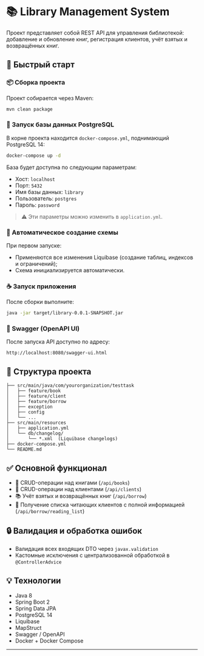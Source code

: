 # 📚 Library Management System

Проект представляет собой REST API для управления библиотекой: добавление и обновление книг, регистрация клиентов, учёт взятых и возвращённых книг.

## 🚀 Быстрый старт

### 📦 Сборка проекта

Проект собирается через Maven:

```bash
mvn clean package
```

### 🐳 Запуск базы данных PostgreSQL

В корне проекта находится `docker-compose.yml`, поднимающий PostgreSQL 14:

```bash
docker-compose up -d
```

База будет доступна по следующим параметрам:

- Хост: `localhost`
- Порт: `5432`
- Имя базы данных: `library`
- Пользователь: `postgres`
- Пароль: `password`

> ⚠️ Эти параметры можно изменить в `application.yml`.

### 🧠 Автоматическое создание схемы

При первом запуске:
- Применяются все изменения Liquibase (создание таблиц, индексов и ограничений);
- Схема инициализируется автоматически.

### ☕ Запуск приложения

После сборки выполните:

```bash
java -jar target/library-0.0.1-SNAPSHOT.jar
```

### 📖 Swagger (OpenAPI UI)

После запуска API доступно по адресу:

```
http://localhost:8080/swagger-ui.html
```


## 📂 Структура проекта

```
├── src/main/java/com/yourorganization/testtask
│   ├── feature/book
│   ├── feature/client
│   ├── feature/borrow
│   ├── exception
│   ├── config
│   └── ...
├── src/main/resources
│   ├── application.yml
│   └── db/changelog/
│       └── *.xml  (Liquibase changelogs)
├── docker-compose.yml
└── README.md
```

## ✅ Основной функционал

- 📘 CRUD-операции над книгами (`/api/books`)
- 👤 CRUD-операции над клиентами (`/api/clients`)
- 📚 Учёт взятых и возвращённых книг (`/api/borrow`)
- 📄 Получение списка читающих клиентов с полной информацией (`/api/borrow/reading_list`)

## 🔒 Валидация и обработка ошибок

- Валидация всех входящих DTO через `javax.validation`
- Кастомные исключения с централизованной обработкой в `@ControllerAdvice`

## 💡 Технологии

- Java 8
- Spring Boot 2
- Spring Data JPA
- PostgreSQL 14
- Liquibase
- MapStruct
- Swagger / OpenAPI
- Docker + Docker Compose

---
